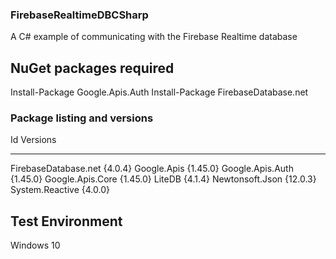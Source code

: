 ﻿### FirebaseRealtimeDBCSharp
A C# example of communicating with the Firebase Realtime database

## NuGet packages required

Install-Package Google.Apis.Auth
Install-Package FirebaseDatabase.net

### Package listing and versions

Id                                  Versions
--                                  --------
FirebaseDatabase.net                {4.0.4}
Google.Apis                         {1.45.0}
Google.Apis.Auth                    {1.45.0}
Google.Apis.Core                    {1.45.0}
LiteDB                              {4.1.4} 
Newtonsoft.Json                     {12.0.3}
System.Reactive                     {4.0.0}

## Test Environment
Windows 10

